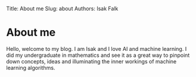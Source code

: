 Title: About me
Slug: about
Authors: Isak Falk

About me
===========

Hello, welcome to my blog. I am Isak and I love AI and machine learning. I did my undergraduate in mathematics and see it as a great way to pinpoint down concepts, ideas and illuminating the inner workings of machine learning algorithms.

